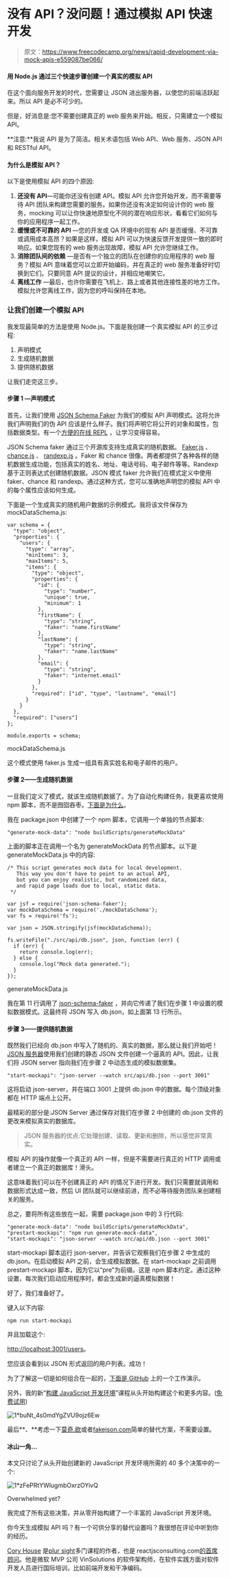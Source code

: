 # 没有 API？没问题！通过模拟 API 快速开发

> 原文：<https://www.freecodecamp.org/news/rapid-development-via-mock-apis-e559087be066/>

#### 用 Node.js 通过三个快速步骤创建一个真实的模拟 API

在这个面向服务开发的时代，您需要让 JSON 进出服务器，以使您的前端活跃起来。所以 API 是必不可少的。

但是，好消息是:您不需要创建真正的 web 服务来开始。相反，只需建立一个模拟 API。

**注意:**我说 API 是为了简洁。相关术语包括 Web API、Web 服务、JSON API 和 RESTful API。

#### 为什么是模拟 API？

以下是使用模拟 API 的四个原因:

1.  **还没有 API**—可能你还没有创建 API。模拟 API 允许您开始开发，而不需要等待 API 团队来构建您需要的服务。如果你还没有决定如何设计你的 web 服务，mocking 可以让你快速地原型化不同的潜在响应形状，看看它们如何与你的应用程序一起工作。
2.  **缓慢或不可靠的 API** —您的开发或 QA 环境中的现有 API 是否缓慢、不可靠或调用成本高昂？如果是这样，模拟 API 可以为快速反馈开发提供一致的即时响应。如果您现有的 web 服务出现故障，模拟 API 允许您继续工作。
3.  **消除团队间的依赖** —是否有一个独立的团队在创建你的应用程序的 web 服务？模拟 API 意味着您可以立即开始编码，并在真正的 web 服务准备好时切换到它们。只要同意 API 提议的设计，并相应地嘲笑它。
4.  **离线工作** —最后，也许你需要在飞机上、路上或者其他连接性差的地方工作。模拟允许您离线工作，因为您的呼叫保持在本地。

### 让我们创建一个模拟 API

我发现最简单的方法是使用 Node.js。下面是我创建一个真实模拟 API 的三步过程:

1.  声明模式
2.  生成随机数据
3.  提供随机数据

让我们走完这三步。

#### **步骤 1 —声明模式**

首先，让我们使用 [JSON Schema Faker](https://github.com/json-schema-faker/json-schema-faker) 为我们的模拟 API 声明模式。这将允许我们声明我们的伪 API 应该是什么样子。我们将声明它将公开的对象和属性，包括数据类型。有一个[方便的在线 REPL](http://json-schema-faker.js.org/) ，让学习变得容易。

JSON Schema faker 通过三个开源库支持生成真实的随机数据。 [Faker.js](https://github.com/marak/Faker.js/) 、 [chance.js](http://chancejs.com/) 、 [randexp.js](https://fent.github.io/randexp.js/) 。Faker 和 chance 很像。两者都提供了各种各样的随机数据生成功能，包括真实的姓名、地址、电话号码、电子邮件等等。Randexp 基于正则表达式创建随机数据。JSON 模式 faker 允许我们在模式定义中使用 faker、chance 和 randexp。通过这种方式，您可以准确地声明您的模拟 API 中的每个属性应该如何生成。

下面是一个生成真实的随机用户数据的示例模式。我将该文件保存为 mockDataSchema.js:

```
var schema = {
  "type": "object",
  "properties": {
    "users": {
      "type": "array",
      "minItems": 3,
      "maxItems": 5,
      "items": {
        "type": "object",
        "properties": {
          "id": {
            "type": "number",
            "unique": true,
            "minimum": 1
          },
          "firstName": {
            "type": "string",
            "faker": "name.firstName"
          },
          "lastName": {
            "type": "string",
            "faker": "name.lastName"
          },
          "email": {
            "type": "string",
            "faker": "internet.email"
          }
        },
        "required": ["id", "type", "lastname", "email"]
      }
    }
  },
  "required": ["users"]
};

module.exports = schema; 
```

mockDataSchema.js

这个模式使用 faker.js 生成一组具有真实姓名和电子邮件的用户。

#### **步骤 2——生成随机数据**

一旦我们定义了模式，就该生成随机数据了。为了自动化构建任务，我更喜欢使用 npm 脚本，而不是囫囵吞枣。[下面是为什么](https://medium.freecodecamp.com/why-i-left-gulp-and-grunt-for-npm-scripts-3d6853dd22b8#.2cqrvlxhf)。

我在 package.json 中创建了一个 npm 脚本，它调用一个单独的节点脚本:

```
"generate-mock-data": "node buildScripts/generateMockData"
```

上面的脚本正在调用一个名为 generateMockData 的节点脚本。以下是 generateMockData.js 中的内容:

```
/* This script generates mock data for local development.
   This way you don't have to point to an actual API,
   but you can enjoy realistic, but randomized data,
   and rapid page loads due to local, static data.
 */

var jsf = require('json-schema-faker');
var mockDataSchema = require('./mockDataSchema');
var fs = require('fs');

var json = JSON.stringify(jsf(mockDataSchema));

fs.writeFile("./src/api/db.json", json, function (err) {
  if (err) {
    return console.log(err);
  } else {
    console.log("Mock data generated.");
  }
});
```

generateMockData.js

我在第 11 行调用了 [json-schema-faker](https://www.npmjs.com/package/json-schema-faker) ，并向它传递了我们在步骤 1 中设置的模拟数据模式。这最终将 JSON 写入 db.json，如上面第 13 行所示。

#### **步骤 3——提供随机数据**

既然我们已经向 db.json 中写入了随机的、真实的数据，那么就让我们开始吧！ [JSON 服务器](https://github.com/typicode/json-server)使用我们创建的静态 JSON 文件创建一个逼真的 API。因此，让我们将 JSON server 指向我们在步骤 2 中动态生成的模拟数据集。

```
"start-mockapi": "json-server --watch src/api/db.json --port 3001"
```

这将启动 json-server，并在端口 3001 上提供 db.json 中的数据。每个顶级对象都在 HTTP 端点上公开。

最精彩的部分是:JSON Server 通过保存对我们在步骤 2 中创建的 db.json 文件的更改来模拟真实的数据库。

> JSON 服务器的优点:它处理创建、读取、更新和删除，所以感觉非常真实。

模拟 API 的操作就像一个真正的 API 一样，但是不需要进行真正的 HTTP 调用或者建立一个真正的数据库！滑头。

这意味着我们可以在不创建真正的 API 的情况下进行开发。我们只需要就调用和数据形式达成一致，然后 UI 团队就可以继续前进，而不必等待服务团队来创建相关的服务。

总之，要将所有这些放在一起，需要 package.json 中的 3 行代码:

```
"generate-mock-data": "node buildScripts/generateMockData",
"prestart-mockapi": "npm run generate-mock-data",
"start-mockapi": "json-server --watch src/api/db.json --port 3001"
```

start-mockapi 脚本运行 json-server，并告诉它观察我们在步骤 2 中生成的 db.json。在启动模拟 API 之前，会生成模拟数据。在 start-mockapi 之前调用 prestart-mockapi 脚本，因为它以“pre”为前缀。这是 npm 脚本约定。通过这种设置，每次我们启动应用程序时，都会生成新的逼真模拟数据！

好了，我们准备好了。

键入以下内容:

```
npm run start-mockapi
```

并且加载这个:

[http://localhost:3001/users](http://localhost:3001/users)。

您应该会看到以 JSON 形式返回的用户列表。成功！

为了了解这一切是如何组合在一起的，[下面是 GitHub](https://github.com/coryhouse/mock-api-example) 上的一个工作演示。

另外，我的新“[构建 JavaScript 开发环境](https://app.pluralsight.com/library/courses/javascript-development-environment)”课程从头开始构建这个和更多内容。([免费试用](https://billing.pluralsight.com/individual/checkout))

![1*buNt_4s0mdYgZVU9ojz6Ew](img/cf862bb2a24dd92d7f85724853ca5f48.png)

最后**、**考虑一下[莫奇.欧](https://www.mocky.io)或者[fakejson.com](https://fakejson.com)简单的替代方案，不需要设置。

#### 冰山一角…

本文只讨论了从头开始创建新的 JavaScript 开发环境所需的 40 多个决策中的一个:

![1*zFePRtYWlugmbOxrzOYivQ](img/903009b1a5010e91d5de2ba2a2d2b5fc.png)

Overwhelmed yet?

我完成了所有这些决策，并从零开始构建了一个丰富的 JavaScript 开发环境。

你今天生成模拟 API 吗？有一个可供分享的替代设置吗？我很想在评论中听到你的经历。

[Cory House](https://twitter.com/housecor) 是[plur sight](http://pluralsight.com/author/cory-house)多门课程的作者，也是 reactjsconsulting.com[的首席顾问](http://www.reactjsconsulting.com)。他是微软 MVP 公司 VinSolutions 的软件架构师，在软件实践方面对软件开发人员进行国际培训，比如前端开发和干净编码。